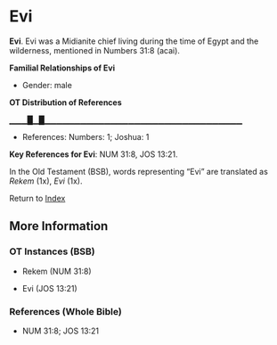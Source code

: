 # Evi
**Evi**. 
Evi was a Midianite chief living during the time of Egypt and the wilderness, mentioned in Numbers 31:8 (acai). 




**Familial Relationships of Evi**


* Gender: male


**OT Distribution of References**

▁▁▁█▁█▁▁▁▁▁▁▁▁▁▁▁▁▁▁▁▁▁▁▁▁▁▁▁▁▁▁▁▁▁▁▁▁▁
* References: Numbers: 1; Joshua: 1



**Key References for Evi**: 
NUM 31:8, JOS 13:21. 


In the Old Testament (BSB), words representing “Evi” are translated as 
*Rekem* (1x), *Evi* (1x). 




Return to [Index](00-Index.md)

## More Information

### OT Instances (BSB)

* Rekem (NUM 31:8)

* Evi (JOS 13:21)



### References (Whole Bible)

* NUM 31:8; JOS 13:21



